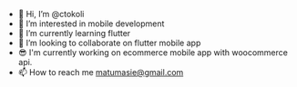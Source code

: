 - 👋 Hi, I’m @ctokoli
- 👀 I’m interested in mobile development
- 🌱 I’m currently learning flutter
- 💞️ I’m looking to collaborate on flutter mobile app
- 😎 I'm currently working on ecommerce mobile app with woocommerce api.
- 📫 How to reach me matumasie@gmail.com

<!---
ctokoli/ctokoli is a ✨ special ✨ repository because its `README.md` (this file) appears on your GitHub profile.
You can click the Preview link to take a look at your changes.
--->
